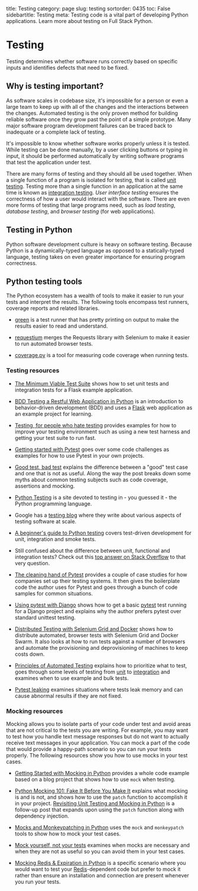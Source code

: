 title: Testing
category: page
slug: testing
sortorder: 0435
toc: False
sidebartitle: Testing
meta: Testing code is a vital part of developing Python applications. Learn more about testing on Full Stack Python.


# Testing
Testing determines whether software runs correctly based on specific inputs 
and identifies defects that need to be fixed.


## Why is testing important?
As software scales in codebase size, it's impossible for a person or even 
a large team to keep up with all of the changes and
the interactions between the changes. Automated testing is the only proven
method for building reliable software once they grow past the point of a
simple prototype. Many major software program development failures can be
traced back to inadequate or a complete lack of testing.

It's impossible to know whether software works properly unless it is tested.
While testing can be done manually, by a user clicking buttons or typing in 
input, it should be performed automatically by writing software programs that
test the application under test.

There are many forms of testing and they should all be used together. When 
a single function of a program is isolated for testing, that is called
[unit testing](/unit-testing.html). Testing more than a single function 
in an application at the same time is known as 
[integration testing](/integration-testing.html). 
*User interface testing* ensures the correctness of how a user would 
interact with the software. There are even more forms of testing that large
programs need, such as *load testing*, *database testing*, and
*browser testing* (for web applications).


## Testing in Python
Python software development culture is heavy on software testing. Because
Python is a dynamically-typed language as opposed to a statically-typed
language, testing takes on even greater importance for ensuring program
correctness.


## Python testing tools
The Python ecosystem has a wealth of tools to make it easier to run
your tests and interpret the results. The following tools encompass
test runners, coverage reports and related libraries.

* [green](https://github.com/cleancut/green) is a test runner that has
  pretty printing on output to make the results easier to read and
  understand.

* [requestium](https://github.com/tryolabs/requestium) merges the
  Requests library with Selenium to make it easier to run automated
  browser tests.

* [coverage.py](https://coverage.readthedocs.io/) is a tool for
  measuring code coverage when running tests.


### Testing resources
* [The Minimum Viable Test Suite](https://realpython.com/blog/python/the-minimum-viable-test-suite/)
  shows how to set unit tests and integration tests for a Flask example
  application.

* [BDD Testing a Restful Web Application in Python](https://semaphoreci.com/community/tutorials/bdd-testing-a-restful-web-application-in-python)
  is an introduction to behavior-driven development (BDD) and uses
  a [Flask](/flask.html) web application as an example project for
  learning.

* [Testing, for people who hate testing](https://eev.ee/blog/2016/08/22/testing-for-people-who-hate-testing/)
  provides examples for how to improve your testing environment such
  as using a new test harness and getting your test suite to run fast.

* [Getting started with Pytest](https://jacobian.org/writing/getting-started-with-pytest/)
  goes over some code challenges as examples for how to use Pytest in
  your own projects.

* [Good test, bad test](http://late.am/post/2015/04/20/good-test-bad-test.html)
  explains the difference between a "good" test case and one that is not
  as useful. Along the way the post breaks down some myths about common
  testing subjects such as code coverage, assertions and mocking.

* [Python Testing](http://pythontesting.net/) is a site devoted to testing
  in - you guessed it - the Python programming language.

* Google has a [testing blog](http://googletesting.blogspot.com/) where
  they write about various aspects of testing software at scale.

* [A beginner's guide to Python testing](https://miguelgfierro.com/blog/2018/a-beginners-guide-to-python-testing/)
  covers test-driven development for unit, integration and smoke tests.

* Still confused about the difference between unit, functional and 
  integration tests? Check out this 
  [top answer on Stack Overflow](http://stackoverflow.com/questions/4904096/whats-the-difference-between-unit-functional-acceptance-and-integration-test) 
  to that very question.

* [The cleaning hand of Pytest](https://blog.daftcode.pl/the-cleaning-hand-of-pytest-28f434f4b684)
  provides a couple of case studies for how companies set up their testing
  systems. It then gives the boilerplate code the author uses for Pytest
  and goes through a bunch of code samples for common situations. 

* [Using pytest with Django](http://engineroom.trackmaven.com/blog/using-pytest-with-django/)
  shows how to get a basic [pytest](http://pytest.org/latest/) test
  running for a Django project and explains why the author prefers pytest 
  over standard unittest testing.
  
* [Distributed Testing with Selenium Grid and Docker](https://testdriven.io/distributed-testing-with-selenium-grid) 
  shows how to distribute automated, browser tests with Selenium Grid and 
  Docker Swarm. It also looks at how to run tests against a number of 
  browsers and automate the provisioning and deprovisioning of machines to 
  keep costs down.

* [Principles of Automated Testing](http://www.lihaoyi.com/post/PrinciplesofAutomatedTesting.html)
  explains how to prioritize what to test, goes through some levels of
  testing from [unit](/unit-testing.html) to 
  [integration](/integration-testing.html) and examines when to use example
  and bulk tests.

* [Pytest leaking](https://nvbn.github.io/2017/02/02/pytest-leaking/)
  examines situations where tests leak memory and can cause abnormal
  results if they are not fixed.


### Mocking resources
Mocking allows you to isolate parts of your code under test and avoid
areas that are not critical to the tests you are writing. For example,
you may want to test how you handle text message responses but do not
want to actually receive text messages in your application. You can
mock a part of the code that would provide a happy-path scenario so
you can run your tests properly. The following resources show you how to
use mocks in your test cases.

* [Getting Started with Mocking in Python](https://semaphoreci.com/community/tutorials/getting-started-with-mocking-in-python)
  provides a whole code example based on a blog project that shows
  how to use `mock` when testing.

* [Python Mocking 101: Fake It Before You Make It](https://blog.fugue.co/2016-02-11-python-mocking-101.html)
  explains what mocking is and is not, and shows how to use the `patch`
  function to accomplish it in your project. 
  [Revisiting Unit Testing and Mocking in Python](https://blog.fugue.co/2017-07-18-revisiting-unit-testing-and-mocking-in-python.html)
  is a follow-up post that expands upon using the `patch` function
  along with dependency injection.

* [Mocks and Monkeypatching in Python](https://semaphoreci.com/community/tutorials/mocks-and-monkeypatching-in-python)
  uses the `mock` and `monkeypatch` tools to show how to mock your
  test cases.

* [Mock yourself, not your tests](http://hernantz.github.io/mock-yourself-not-your-tests.html)
  examines when mocks are necessary and when they are not as useful
  so you can avoid them in your test cases.

* [Mocking Redis & Expiration in Python](http://malexandre.fr/2017/10/08/mocking-redis--expiration-in-python/)
  is a specific scenario where you would want to test your
  [Redis](/redis.html)-dependent code but prefer to mock it rather than
  ensure an installation and connection are present whenever you run
  your tests.


